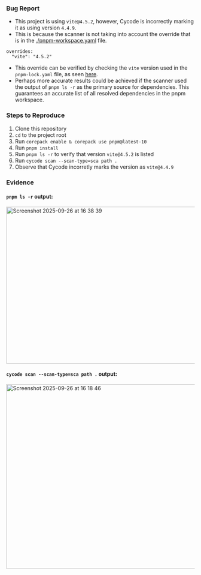 ### Bug Report
* This project is using `vite@4.5.2`, however, Cycode is incorrectly marking it as using version `4.4.9`.
* This is because the scanner is not taking into account the override that is in the [./pnpm-workspace.yaml](https://github.com/darren-dooley/cycode-bug-report/blob/main/pnpm-workspace.yaml) file.
```
overrides:
  "vite": "4.5.2"
```
* This override can be verified by checking the `vite` version used in the `pnpm-lock.yaml` file, as seen [here](https://github.com/darren-dooley/cycode-bug-report/blob/main/pnpm-lock.yaml#L428).
* Perhaps more accurate results could be achieved if the scanner used the output of `pnpm ls -r` as the primary source for dependencies. This guarantees an accurate list of all resolved dependencies in the pnpm workspace.

### Steps to Reproduce
1. Clone this repository
2. `cd` to the project root
3. Run `corepack enable & corepack use pnpm@latest-10`
4. Run `pnpm install`
5. Run `pnpm ls -r` to verify that version `vite@4.5.2` is listed
6. Run `cycode scan --scan-type=sca path .`
6. Observe that Cycode incorretly marks the version as `vite@4.4.9`

### Evidence
#### `pnpm ls -r` output:
<img width="1414" height="418" alt="Screenshot 2025-09-26 at 16 38 39" src="https://github.com/user-attachments/assets/506be882-8aa5-4b26-a643-60f49e2a646f" />


#### `cycode scan --scan-type=sca path .` output:
<img width="2542" height="492" alt="Screenshot 2025-09-26 at 16 18 46" src="https://github.com/user-attachments/assets/948e5795-d4f6-4c98-be59-c1645e622d4e" />


